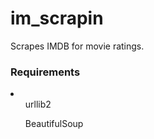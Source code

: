 # im_scrapin
Scrapes IMDB for movie ratings.

<h3>Requirements</h3>
<li>
<ul>urllib2</ul>
<ul>BeautifulSoup</ul
</li>

